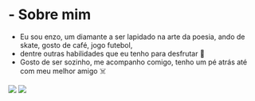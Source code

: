 # - Sobre mim 
- Eu sou enzo, um diamante a ser lapidado na arte da poesia, ando de skate, gosto de café, jogo futebol,
- dentre outras habilidades que eu tenho para desfrutar :japanese_goblin:
- Gosto de ser sozinho, me acompanho comigo, tenho um pé atrás até com meu melhor amigo :skull_and_crossbones:

![](https://img.shields.io/badge/Scratch-4D97FF?style=for-the-badge&logo=Scratch&logoColor=white)
![](https://img.shields.io/badge/JavaScript-323330?style=for-the-badge&logo=javascript&logoColor=F7DF1E)
